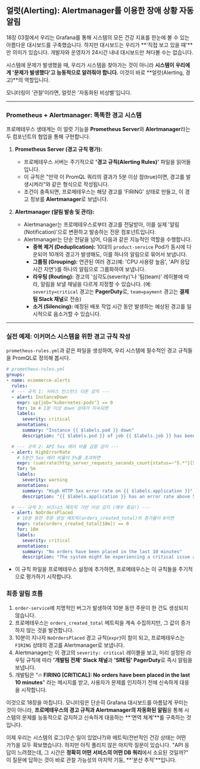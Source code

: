 ## 얼럿(Alerting): Alertmanager를 이용한 장애 상황 자동 알림

18장 03절에서 우리는 Grafana를 통해 시스템의 모든 건강 지표를 한눈에 볼 수 있는 아름다운 대시보드를 구축했습니다. 하지만 대시보드는 우리가 \*\*'직접 보고 있을 때'\*\*만 의미가 있습니다. 개발자와 운영자가 24시간 내내 대시보드만 쳐다볼 수는 없습니다.

시스템에 문제가 발생했을 때, 우리가 시스템을 찾아가는 것이 아니라 **시스템이 우리에게 '문제가 발생했다'고 능동적으로 알려줘야 합니다.** 이것이 바로 \*\*얼럿(Alerting, 경고)\*\*의 역할입니다.

모니터링이 '관찰'이라면, 얼럿은 '자동화된 비상벨'입니다.

-----

### Prometheus + Alertmanager: 똑똑한 경고 시스템

프로메테우스 생태계는 이 얼럿 기능을 **Prometheus Server**와 **Alertmanager**라는 두 컴포넌트의 협업을 통해 구현합니다.

1.  **Prometheus Server (경고 규칙 평가):**

      * 프로메테우스 서버는 주기적으로 **'경고 규칙(Alerting Rules)'** 파일을 읽어들입니다.
      * 이 규칙은 "만약 이 PromQL 쿼리의 결과가 5분 이상 참(true)이면, 경고를 발생시켜라"와 같은 형식으로 작성됩니다.
      * 조건이 충족되면, 프로메테우스는 해당 경고를 'FIRING' 상태로 만들고, 이 경고 정보를 **Alertmanager**로 보냅니다.

2.  **Alertmanager (알림 발송 및 관리):**

      * Alertmanager는 프로메테우스로부터 경고를 전달받아, 이를 실제 '알림(Notification)'으로 변환하고 발송하는 전문 컴포넌트입니다.
      * Alertmanager는 단순 전달을 넘어, 다음과 같은 지능적인 역할을 수행합니다.
          * **중복 제거 (Deduplication):** 10대의 `product-service` Pod가 동시에 다운되어 10개의 경고가 발생해도, 이를 하나의 알림으로 묶어서 보냅니다.
          * **그룹핑 (Grouping):** 연관된 여러 경고(예: 'CPU 사용량 높음', 'API 응답 시간 지연')를 하나의 알림으로 그룹화하여 보냅니다.
          * **라우팅 (Routing):** 경고의 '심각도(severity)'나 '팀(team)' 레이블에 따라, 알림을 보낼 채널을 다르게 지정할 수 있습니다. (예: `severity=critical` 경고는 **PagerDuty**로, `team=payment` 경고는 **결제팀 Slack 채널**로 전송)
          * **소거 (Silencing):** 예정된 배포 작업 시간 동안 발생하는 예상된 경고를 일시적으로 음소거할 수 있습니다.

-----

### 실전 예제: 이커머스 시스템을 위한 경고 규칙 작성

`prometheus-rules.yml`과 같은 파일을 생성하여, 우리 시스템에 필수적인 경고 규칙들을 PromQL로 정의해 봅시다.

```yaml
# prometheus-rules.yml
groups:
- name: ecommerce-alerts
  rules:
  # --- 규칙 1: 서비스 인스턴스 다운 감지 ---
  - alert: InstanceDown
    expr: up{job="kubernetes-pods"} == 0
    for: 1m # 1분 이상 down 상태가 지속되면
    labels:
      severity: critical
    annotations:
      summary: "Instance {{ $labels.pod }} down"
      description: "{{ $labels.pod }} of job {{ $labels.job }} has been down for more than 1 minute."

  # --- 규칙 2: API 5xx 에러 비율 급증 감지 ---
  - alert: HighErrorRate
    # 5분간 5xx 에러 비율이 5%를 초과하면
    expr: (sum(rate(http_server_requests_seconds_count{status=~"5.*"}[5m])) by (application) / sum(rate(http_server_requests_seconds_count[5m])) by (application)) * 100 > 5
    for: 5m
    labels:
      severity: warning
    annotations:
      summary: "High HTTP 5xx error rate on {{ $labels.application }}"
      description: "{{ $labels.application }} has an error rate above 5% for the last 5 minutes."

  # --- 규칙 3: 비즈니스 메트릭 기반 이상 감지 (매우 중요!) ---
  - alert: NoOrdersPlaced
    # 10분 동안 주문 생성 메트릭(orders_created_total)의 증가율이 0이면
    expr: rate(orders_created_total[10m]) == 0
    for: 10m
    labels:
      severity: critical
    annotations:
      summary: "No orders have been placed in the last 10 minutes"
      description: "The system might be experiencing a critical issue as no orders are being processed."
```

  * 이 규칙 파일을 프로메테우스 설정에 추가하면, 프로메테우스는 이 규칙들을 주기적으로 평가하기 시작합니다.

### 최종 알림 흐름

1.  `order-service`에 치명적인 버그가 발생하여 10분 동안 주문이 한 건도 생성되지 않습니다.
2.  프로메테우스는 `orders_created_total` 메트릭을 계속 수집하지만, 그 값이 증가하지 않는 것을 발견합니다.
3.  10분이 지나자 `NoOrdersPlaced` 경고 규칙(`expr`)이 참이 되고, 프로메테우스는 `FIRING` 상태의 경고를 Alertmanager로 보냅니다.
4.  Alertmanager는 이 경고의 `severity: critical` 레이블을 보고, 미리 설정된 라우팅 규칙에 따라 **'개발팀 전체' Slack 채널**과 **'SRE팀' PagerDuty**로 즉시 알림을 보냅니다.
5.  개발팀은 "🔥 **FIRING [CRITICAL]: No orders have been placed in the last 10 minutes**" 라는 메시지를 받고, 사용자가 문제를 인지하기 전에 신속하게 대응을 시작합니다.

이것으로 18장을 마칩니다. 모니터링은 단순히 Grafana 대시보드를 아름답게 꾸미는 것이 아니라, **프로메테우스의 경고 규칙과 Alertmanager의 자동화된 알림**을 통해 시스템의 문제를 능동적으로 감지하고 신속하게 대응하는 \*\*'면역 체계'\*\*를 구축하는 것입니다.

이제 우리는 시스템의 로그(무슨 일이 있었나?)와 메트릭(전반적인 건강 상태는 어떤가?)을 모두 확보했습니다. 하지만 아직 풀리지 않은 마지막 질문이 있습니다. "API 응답이 느려졌는데, 그 시간은 **정확히 어떤 서비스의 어떤 DB 쿼리**에서 소요된 것일까?" 이 질문에 답하는 것이 바로 관찰 가능성의 마지막 기둥, \*\*'분산 추적'\*\*입니다.
